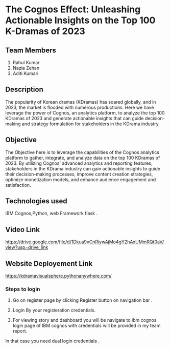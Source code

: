 
# The Cognos Effect: Unleashing Actionable Insights on the Top 100 K-Dramas of 2023

## Team Members
1. Rahul Kumar 
2. Nazia Zehan
3. Aditi Kumari

## Description
The popularity of Korean dramas (KDramas) has soared globally, and in 2023, the market is flooded with numerous productions. Here we have leverage the power of Cognos, an analytics platform, to analyze the top 100 KDramas of 2023 and generate actionable insights that can guide decision-making and strategy formulation for stakeholders in the KDrama industry.

## Objective
The Objective here is to leverage the capabilities of the Cognos analytics platform to gather, integrate, and analyze data on the top 100 KDramas of 2023. By utilizing Cognos' advanced analytics and reporting features, stakeholders in the KDrama industry can gain actionable insights to guide their decision-making processes, improve content creation strategies, optimize monetization models, and enhance audience engagement and satisfaction.

## Technologies used
IBM Cognos,Python, web Framework flask .


## Video Link
https://drive.google.com/file/d/1Dkua9vCnRiywAjMo4gY2hAxUMmRQt0aV/view?usp=drive_link
## Website Deployement Link

https://kdramavisualsphere.pythonanywhere.com/

### Steps to login

1. Go on register page by clicking Register button on navigation bar .

2. Login By your registeration credentials.

3. For viewing story and dashboard you will be navigate to ibm cognos login page of IBM cognos with credentials will be provided in my team report.

In that case you need dual login credentials .





